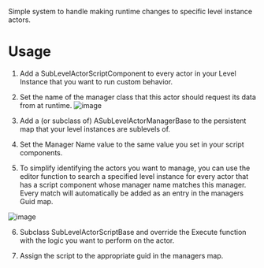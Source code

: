 Simple system to handle making runtime changes to specific level instance actors.  

# Usage

1. Add a SubLevelActorScriptComponent to every actor in your Level Instance that you want to run custom behavior.

2. Set the name of the manager class that this actor should request its data from at runtime.
![image](https://github.com/user-attachments/assets/ea4193ab-b9a0-427b-84f9-550465adfb3e)

3. Add a (or subclass of) ASubLevelActorManagerBase to the persistent map that your level instances are sublevels of.
 
4. Set the Manager Name value to the same value you set in your script components.

5. To simplify identifying the actors you want to manage, you can use the editor function to search a specified level instance for every actor that has a script component whose manager name matches this manager. Every match will automatically be added as an entry in the managers Guid map.

![image](https://github.com/user-attachments/assets/4ad8484e-4c48-451f-b62f-cef0fa6528cb)

6. Subclass SubLevelActorScriptBase and override the Execute function with the logic you want to perform on the actor.
  
7. Assign the script to the appropriate guid in the managers map.

